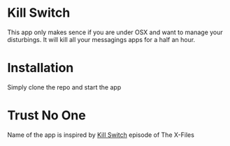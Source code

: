 # Kill Switch

This app only makes sence if you are under OSX and want to manage your disturbings. It will kill all your messagings apps for a half an hour.

# Installation

Simply clone the repo and start the app

# Trust No One

Name of the app is inspired by [Kill Switch](https://en.wikipedia.org/wiki/Kill_Switch_(The_X-Files)) episode of The X-Files
